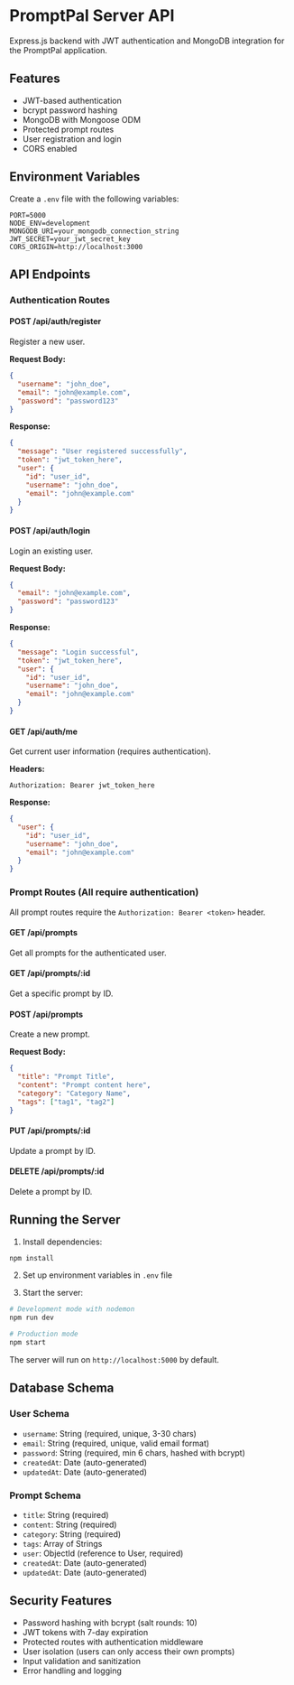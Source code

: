 # PromptPal Server API

Express.js backend with JWT authentication and MongoDB integration for the PromptPal application.

## Features

- JWT-based authentication
- bcrypt password hashing
- MongoDB with Mongoose ODM
- Protected prompt routes
- User registration and login
- CORS enabled

## Environment Variables

Create a `.env` file with the following variables:

```env
PORT=5000
NODE_ENV=development
MONGODB_URI=your_mongodb_connection_string
JWT_SECRET=your_jwt_secret_key
CORS_ORIGIN=http://localhost:3000
```

## API Endpoints

### Authentication Routes

#### POST /api/auth/register
Register a new user.

**Request Body:**
```json
{
  "username": "john_doe",
  "email": "john@example.com",
  "password": "password123"
}
```

**Response:**
```json
{
  "message": "User registered successfully",
  "token": "jwt_token_here",
  "user": {
    "id": "user_id",
    "username": "john_doe",
    "email": "john@example.com"
  }
}
```

#### POST /api/auth/login
Login an existing user.

**Request Body:**
```json
{
  "email": "john@example.com",
  "password": "password123"
}
```

**Response:**
```json
{
  "message": "Login successful",
  "token": "jwt_token_here",
  "user": {
    "id": "user_id",
    "username": "john_doe",
    "email": "john@example.com"
  }
}
```

#### GET /api/auth/me
Get current user information (requires authentication).

**Headers:**
```
Authorization: Bearer jwt_token_here
```

**Response:**
```json
{
  "user": {
    "id": "user_id",
    "username": "john_doe",
    "email": "john@example.com"
  }
}
```

### Prompt Routes (All require authentication)

All prompt routes require the `Authorization: Bearer <token>` header.

#### GET /api/prompts
Get all prompts for the authenticated user.

#### GET /api/prompts/:id
Get a specific prompt by ID.

#### POST /api/prompts
Create a new prompt.

**Request Body:**
```json
{
  "title": "Prompt Title",
  "content": "Prompt content here",
  "category": "Category Name",
  "tags": ["tag1", "tag2"]
}
```

#### PUT /api/prompts/:id
Update a prompt by ID.

#### DELETE /api/prompts/:id
Delete a prompt by ID.

## Running the Server

1. Install dependencies:
```bash
npm install
```

2. Set up environment variables in `.env` file

3. Start the server:
```bash
# Development mode with nodemon
npm run dev

# Production mode
npm start
```

The server will run on `http://localhost:5000` by default.

## Database Schema

### User Schema
- `username`: String (required, unique, 3-30 chars)
- `email`: String (required, unique, valid email format)
- `password`: String (required, min 6 chars, hashed with bcrypt)
- `createdAt`: Date (auto-generated)
- `updatedAt`: Date (auto-generated)

### Prompt Schema
- `title`: String (required)
- `content`: String (required)
- `category`: String (required)
- `tags`: Array of Strings
- `user`: ObjectId (reference to User, required)
- `createdAt`: Date (auto-generated)
- `updatedAt`: Date (auto-generated)

## Security Features

- Password hashing with bcrypt (salt rounds: 10)
- JWT tokens with 7-day expiration
- Protected routes with authentication middleware
- User isolation (users can only access their own prompts)
- Input validation and sanitization
- Error handling and logging
